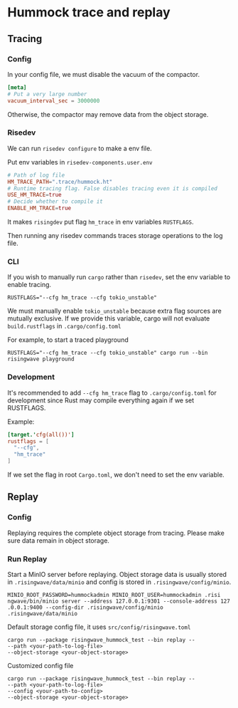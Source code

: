 # Hummock trace and replay

## Tracing

### Config
In your config file, we must disable the vacuum of the compactor.
```toml
[meta]
# Put a very large number
vacuum_interval_sec = 3000000
```
Otherwise, the compactor may remove data from the object storage.
### Risedev
We can run `risedev configure` to make a env file.

Put env variables in `risedev-components.user.env`
```toml
# Path of log file
HM_TRACE_PATH=".trace/hummock.ht"
# Runtime tracing flag. False disables tracing even it is compiled
USE_HM_TRACE=true
# Decide whether to compile it
ENABLE_HM_TRACE=true
```
It makes `risingdev` put flag `hm_trace` in env variables `RUSTFLAGS`.

Then running any risedev commands traces storage operations to the log file.

### CLI
If you wish to manually run `cargo` rather than `risedev`, set the env variable to enable tracing.
```
RUSTFLAGS="--cfg hm_trace --cfg tokio_unstable"
```
We must manually enable `tokio_unstable` because extra flag sources are mutually exclusive. If we provide this variable, cargo will not evaluate `build.rustflags` in `.cargo/config.toml`

For example, to start a traced playground

```
RUSTFLAGS="--cfg hm_trace --cfg tokio_unstable" cargo run --bin risingwave playground
```

### Development
It's recommended to add `--cfg hm_trace` flag to `.cargo/config.toml` for development since Rust may compile everything again if we set RUSTFLAGS.

Example:
```toml
[target.'cfg(all())']
rustflags = [
  "--cfg",
  "hm_trace"
]
```

If we set the flag in root `Cargo.toml`, we don't need to set the env variable.

## Replay

### Config

Replaying requires the complete object storage from tracing. Please make sure data remain in object storage.

### Run Replay

Start a MinIO server before replaying.
Object storage data is usually stored in `.risingwave/data/minio` and config is stored in `.risingwave/config/minio`.
```
MINIO_ROOT_PASSWORD=hummockadmin MINIO_ROOT_USER=hummockadmin .risi
ngwave/bin/minio server --address 127.0.0.1:9301 --console-address 127
.0.0.1:9400 --config-dir .risingwave/config/minio .risingwave/data/minio
```


Default storage config file, it uses `src/config/risingwave.toml`
```
cargo run --package risingwave_hummock_test --bin replay --
--path <your-path-to-log-file>
--object-storage <your-object-storage>
```

Customized config file
```
cargo run --package risingwave_hummock_test --bin replay --
--path <your-path-to-log-file>
--config <your-path-to-config>
--object-storage <your-object-storage>
```
